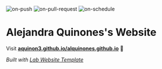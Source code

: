 
  ![on-push](../../actions/workflows/on-push.yaml/badge.svg)
  ![on-pull-request](../../actions/workflows/on-pull-request.yaml/badge.svg)
  ![on-schedule](../../actions/workflows/on-schedule.yaml/badge.svg)

  # Alejandra Quinones's Website

  Visit **[aquinon3.github.io/alquinones.github.io](https://aquinon3.github.io/alquinones.github.io)** 🚀

  _Built with [Lab Website Template](https://greene-lab.gitbook.io/lab-website-template-docs)_
